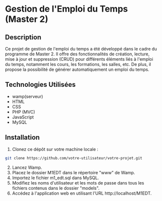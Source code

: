 # Gestion de l'Emploi du Temps (Master 2)

## Description

Ce projet de gestion de l'emploi du temps a été développé dans le cadre du 
programme de Master 2. Il offre des fonctionnalités de création, lecture, mise à jour
et suppression (CRUD) pour différents éléments liés à l'emploi du temps, notamment les cours,
les formations, les salles, etc. De plus, il propose la possibilité de générer automatiquement 
un emploi du temps.

## Technologies Utilisées
- wamp(serveur)
- HTML
- CSS
- PHP (MVC)
- JavaScript
- MySQL

## Installation

1. Clonez ce dépôt sur votre machine locale :

```bash
git clone https://github.com/votre-utilisateur/votre-projet.git
```
2. Lancez Wamp.
3. Placez le dossier M1EDT dans le répertoire "www" de Wamp.
4. Importez le fichier m1_edt.sql dans MySQL.
5. Modifiez les noms d'utilisateur et les mots de passe dans tous les fichiers contenus dans le dossier "models".
6. Accédez à l'application web en utilisant l'URL http://localhost/M1EDT.

